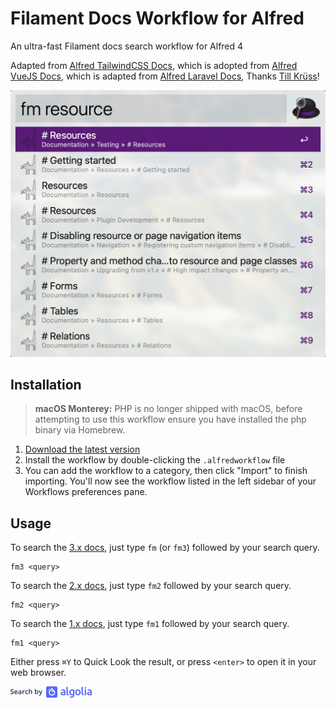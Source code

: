 # Filament Docs Workflow for Alfred

An ultra-fast Filament docs search workflow for Alfred 4

Adapted from [Alfred TailwindCSS Docs](https://github.com/clnt/alfred-tailwindcss-docs), which is adopted from [Alfred VueJS Docs](https://github.com/vmitchell85/alfred-vuejs-docs), which is adapted from [Alfred Laravel Docs](https://github.com/tillkruss/alfred-laravel-docs), Thanks [Till Krüss](https://twitter.com/tillkruss)!

![Screenshot](screenshot.png)

## Installation


> **macOS Monterey:** PHP is no longer shipped with macOS, before attempting to use this workflow ensure you have installed the php binary via Homebrew.

1. [Download the latest version](https://github.com/intrepidws/alfred-filament-docs/releases/download/v2.0.0/Filament.Docs.alfredworkflow)
2. Install the workflow by double-clicking the `.alfredworkflow` file
3. You can add the workflow to a category, then click "Import" to finish importing. You'll now see the workflow listed in the left sidebar of your Workflows preferences pane.

## Usage

To search the [3.x docs](https://filamentphp.com/docs/3.x/panels/installation), just type `fm` (or `fm3`) followed by your search query.

```
fm3 <query>
```

To search the [2.x docs](https://filamentphp.com/docs/2.x/admin/installation), just type `fm2` followed by your search query.

```
fm2 <query>
```

To search the [1.x docs](https://filamentphp.com/docs/1.x/admin/getting-started), just type `fm1` followed by your search query.

```
fm1 <query>
```

Either press `⌘Y` to Quick Look the result, or press `<enter>` to open it in your web browser.

![Search by Algolia](algolia.png)
